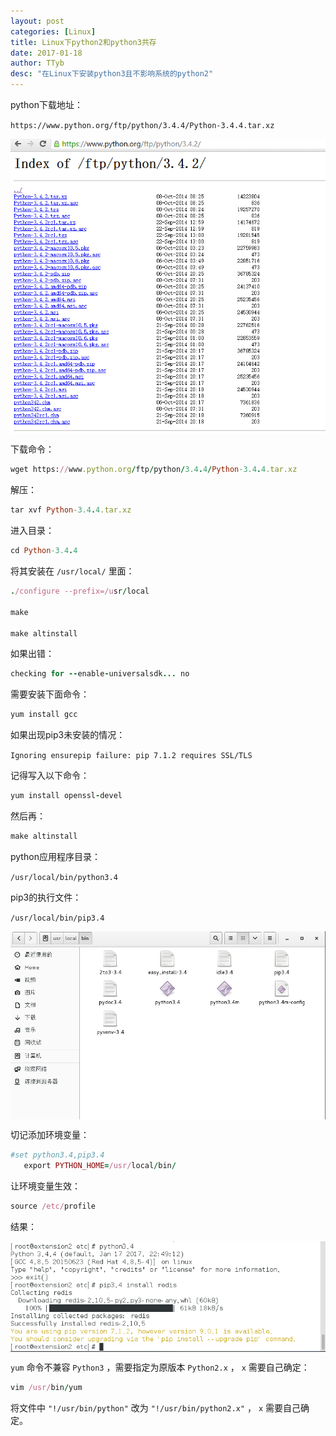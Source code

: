 ```yaml
---
layout: post
categories: [Linux]
title: Linux下python2和python3共存
date: 2017-01-18
author: TTyb
desc: "在Linux下安装python3且不影响系统的python2"
---
```


python下载地址：

`https://www.python.org/ftp/python/3.4.4/Python-3.4.4.tar.xz`


<p style="text-align:center"><img src="/static/postimage/linux/python23/996148-20170118111842734-1275144249.png" class="img-responsive" style="display: block; margin-right: auto; margin-left: auto;"></p>

下载命令：

~~~ruby
wget https://www.python.org/ftp/python/3.4.4/Python-3.4.4.tar.xz
~~~

解压：

~~~ruby
tar xvf Python-3.4.4.tar.xz
~~~

进入目录：

~~~ruby
cd Python-3.4.4
~~~

将其安装在 `/usr/local/` 里面：

~~~ruby
./configure --prefix=/usr/local

make

make altinstall
~~~

如果出错：

~~~ruby
checking for --enable-universalsdk... no
~~~

需要安装下面命令：

~~~ruby
yum install gcc
~~~

如果出现pip3未安装的情况：

`Ignoring ensurepip failure: pip 7.1.2 requires SSL/TLS`

记得写入以下命令：

~~~ruby
yum install openssl-devel
~~~

然后再：

~~~ruby
make altinstall
~~~

python应用程序目录：

`/usr/local/bin/python3.4`

pip3的执行文件：

`/usr/local/bin/pip3.4 `

<p style="text-align:center"><img src="/static/postimage/linux/python23/996148-20170118145915796-428983248.png" class="img-responsive" style="display: block; margin-right: auto; margin-left: auto;"></p>


切记添加环境变量：

~~~ruby
#set python3.4,pip3.4
   export PYTHON_HOME=/usr/local/bin/
~~~

让环境变量生效：

~~~ruby
source /etc/profile
~~~

结果：

<p style="text-align:center"><img src="/static/postimage/linux/python23/996148-20170118150603750-802075189.png" class="img-responsive" style="display: block; margin-right: auto; margin-left: auto;"></p>

`yum` 命令不兼容 `Python3` ，需要指定为原版本 `Python2.x` ， `x` 需要自己确定：

~~~ruby
vim /usr/bin/yum
~~~

将文件中 `"!/usr/bin/python"` 改为 `"!/usr/bin/python2.x"` ， `x` 需要自己确定。
